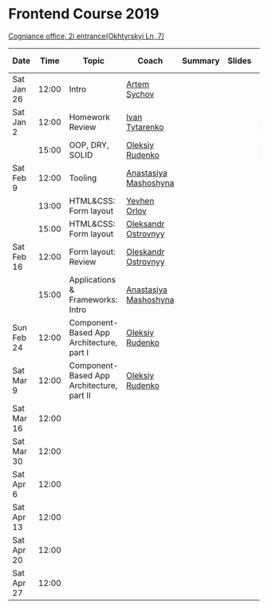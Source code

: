 # Frontend Course 2019

[Cogniance office, 2i entrance(Okhtyrskyi Ln, 7)](https://www.google.com.ua/maps/place/Cogniance/@50.3963947,30.4776268,3a,75y,90t/data=!3m8!1e2!3m6!1sAF1QipNPSOCKpq5A83Q93pCGIVHskp7qsiRMItiL6hRl!2e10!3e12!6shttps:%2F%2Flh5.googleusercontent.com%2Fp%2FAF1QipNPSOCKpq5A83Q93pCGIVHskp7qsiRMItiL6hRl%3Dw203-h152-k-no!7i3264!8i2448!4m5!3m4!1s0x0:0x13cad83c9e96a625!8m2!3d50.396395!4d30.477627)

| Date       | Time  | Topic                                     | Coach                                                   | Summary | Slides | Video                                                                                        | Home task                                                                        |
| ---------- | ----- | ----------------------------------------- | ------------------------------------------------------- | ------- | ------ | -------------------------------------------------------------------------------------------- | -------------------------------------------------------------------------------- |
| Sat Jan 26 | 12:00 | Intro                                     | [Artem Sychov](https://github.com/suchov)               |         |        |                                                                                              |                                                                                  |
| Sat Jan 2  | 12:00 | Homework Review                           | [Ivan Tytarenko](https://github.com/zonzujiro)          |         |        | [one](https://youtu.be/2Z__VqJZbXg), [two](https://www.youtube.com/watch?v=we4EIK20ZGY&t=1s) |
|            | 15:00 | OOP, DRY, SOLID                           | [Oleksiy Rudenko](https://github.com/OleksiyRudenko)    |         |        | [one](https://youtu.be/htPKnToX7zY), [two](https://youtu.be/gB5MUfRp1A4)                     | [Popup](https://github.com/kottans/frontend/blob/master/tasks/html-css-popup.md) |
| Sat Feb 9  | 12:00 | Tooling                                   | [Anastasiya Mashoshyna](https://github.com/AMashoshyna) |         |        |                                                                                              |                                                                                  |
|            | 13:00 | HTML&CSS: Form layout                     | [Yevhen Orlov](https://github.com/yevhenorlov)          |         |        |                                                                                              |
|            | 15:00 | HTML&CSS: Form layout                     | [Oleksandr Ostrovnyy](https://github.com/A-Ostrovnyy)   |         |        |                                                                                              |
| Sat Feb 16 | 12:00 | Form layout: Review                       | [Oleskandr Ostrovnyy](https://github.com/A-Ostrovnyy)   |         |        |                                                                                              |
|            | 15:00 | Applications & Frameworks: Intro          | [Anastasiya Mashoshyna](https://github.com/AMashoshyna) |         |        |                                                                                              |
| Sun Feb 24 | 12:00 | Component-Based App Architecture, part I  | [Oleksiy Rudenko](https://github.com/OleksiyRudenko)    |         |        |                                                                                              |
| Sat Mar 9  | 12:00 | Component-Based App Architecture, part II | [Oleksiy Rudenko](https://github.com/OleksiyRudenko)    |         |        |                                                                                              |
| Sat Mar 16 | 12:00 |                                           |                                                         |         |        |                                                                                              |                                                                                  |
| Sat Mar 30 | 12:00 |                                           |                                                         |         |        |                                                                                              |
| Sat Apr 6  | 12:00 |                                           |                                                         |         |        |                                                                                              |                                                                                  |  |  |
| Sat Apr 13 | 12:00 |
| Sat Apr 20 | 12:00 |
| Sat Apr 27 | 12:00 |

